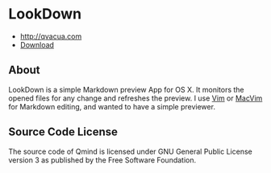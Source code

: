 LookDown
========

* <http://qvacua.com>
* [Download](https://github.com/qvacua/lookdown/wiki)

About
-----
LookDown is a simple Markdown preview App for OS X. It monitors the opened files for any change and refreshes the preview. I use [Vim](http://www.vim.org) or [MacVim](https://code.google.com/p/macvim/) for Markdown editing, and wanted to have a simple previewer.

Source Code License
-------------------
The source code of Qmind is licensed under GNU General Public License version 3 as published by the Free Software Foundation.
